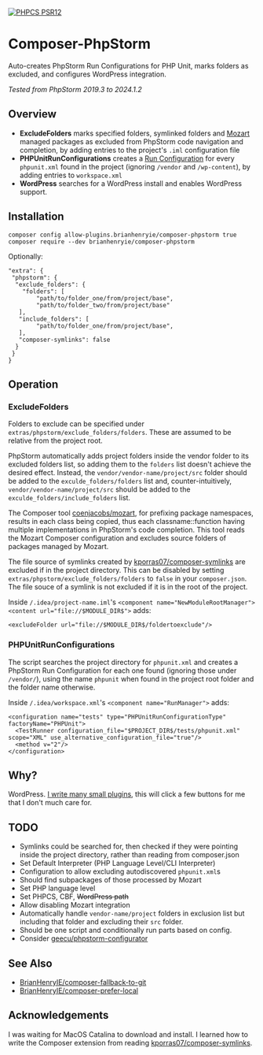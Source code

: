 [![PHPCS PSR12](https://img.shields.io/badge/PHPCS-PSR%2012-f09f47.svg)](https://www.php-fig.org/psr/psr-12/)

# Composer-PhpStorm

Auto-creates PhpStorm Run Configurations for PHP Unit, marks folders as excluded, and configures WordPress integration.

*Tested from PhpStorm 2019.3 to 2024.1.2*

## Overview

* **ExcludeFolders** marks specified folders, symlinked folders and [Mozart](https://github.com/coenjacobs/mozart) managed packages as excluded from PhpStorm code navigation and completion, by adding entries to the project's `.iml` configuration file
* **PHPUnitRunConfigurations** creates a [Run Configuration](https://www.jetbrains.com/help/phpstorm/creating-run-debug-configuration-for-tests.html) for every `phpunit.xml` found in the project (ignoring `/vendor` and `/wp-content`), by adding entries to `workspace.xml`
* **WordPress** searches for a WordPress install and enables WordPress support.

## Installation


```
composer config allow-plugins.brianhenryie/composer-phpstorm true
composer require --dev brianhenryie/composer-phpstorm
```

Optionally:

```
"extra": {
 "phpstorm": {
  "exclude_folders": {
  	"folders": [
   		"path/to/folder_one/from/project/base",
  		"path/to/folder_two/from/project/base"    
   ],
   "include_folders": [
  		"path/to/folder_one/from/project/base",
   ],
   "composer-symlinks": false
  }
 }
}

```

## Operation

### ExcludeFolders

Folders to exclude can be specified under `extras/phpstorm/exclude_folders/folders`. These are assumed to be relative from the project root. 

PhpStorm automatically adds project folders inside the vendor folder to its excluded folders list, so adding them to the `folders` list doesn't achieve the desired effect. Instead, the `vendor/vendor-name/project/src` folder should be added to the `exculde_folders/folders` list and, counter-intuitively, `vendor/vendor-name/project/src` should be added to the `exculde_folders/include_folders` list.

The Composer tool [coenjacobs/mozart](https://github.com/coenjacobs/mozart), for prefixing package namespaces, results in each class being copied, thus each classname::function having multiple implementations in PhpStorm's code completion. This tool reads the Mozart Composer configuration and excludes source folders of packages managed by Mozart.

The file source of symlinks created by [kporras07/composer-symlinks](https://github.com/kporras07/composer-symlinks) are excluded if in the project directory. This can be disabled by setting `extras/phpstorm/exclude_folders/folders` to `false` in your `composer.json`. The file souce of a symlink is not excluded if it is in the root of the project.

Inside `/.idea/project-name.iml`'s `<component name="NewModuleRootManager"> <content url="file://$MODULE_DIR$">` adds:
 
```
<excludeFolder url="file://$MODULE_DIR$/foldertoexclude"/>
```

### PHPUnitRunConfigurations

The script searches the project directory for `phpunit.xml` and creates a PhpStorm Run Configuration for each one found (ignoring those under `/vendor/`), using the name `phpunit` when found in the project root folder and the folder name otherwise.

Inside `/.idea/workspace.xml`'s `<component name="RunManager">` adds:

```
<configuration name="tests" type="PHPUnitRunConfigurationType" factoryName="PHPUnit">
  <TestRunner configuration_file="$PROJECT_DIR$/tests/phpunit.xml" scope="XML" use_alternative_configuration_file="true"/>
  <method v="2"/>
</configuration>
```
  
## Why?

WordPress. [I write many small plugins](https://github.com/BrianHenryIE/WordPress-Plugin-Boilerplate), this will click a few buttons for me that I don't much care for. 

## TODO

* Symlinks could be searched for, then checked if they were pointing inside the project directory, rather than reading from composer.json
* Set Default Interpreter (PHP Language Level/CLI Interpreter)
* Configuration to allow excluding autodiscovered `phpunit.xml`s
* Should find subpackages of those processed by Mozart 
* Set PHP language level
* Set PHPCS, CBF, ~~WordPress path~~
* Allow disabling Mozart integration
* Automatically handle `vendor-name/project` folders in exclusion list but including that folder and excluding their `src` folder.
* Should be one script and conditionally run parts based on config.
* Consider [geecu/phpstorm-configurator](https://github.com/geecu/phpstorm-configurator/)

## See Also

* [BrianHenryIE/composer-fallback-to-git](https://github.com/BrianHenryIE/composer-fallback-to-git)
* [BrianHenryIE/composer-prefer-local](https://github.com/BrianHenryIE/composer-prefer-local)

## Acknowledgements

I was waiting for MacOS Catalina to download and install. I learned how to write the Composer extension from reading [kporras07/composer-symlinks](https://github.com/kporras07/composer-symlinks).